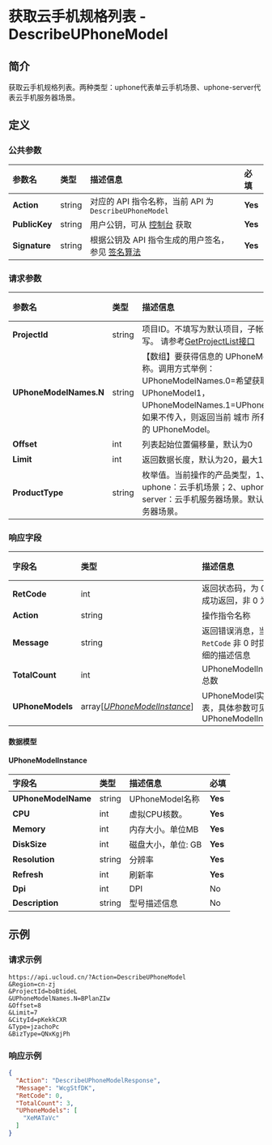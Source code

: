 # 获取云手机规格列表 - DescribeUPhoneModel

## 简介

获取云手机规格列表。两种类型：uphone代表单云手机场景、uphone-server代表云手机服务器场景。









## 定义

### 公共参数

| 参数名 | 类型 | 描述信息 | 必填 |
|:---|:---|:---|:---|
| **Action**     | string  | 对应的 API 指令名称，当前 API 为 `DescribeUPhoneModel`                        | **Yes** |
| **PublicKey**  | string  | 用户公钥，可从 [控制台](https://console.ucloud.cn/uapi/apikey) 获取                                             | **Yes** |
| **Signature**  | string  | 根据公钥及 API 指令生成的用户签名，参见 [签名算法](api/summary/signature.md)  | **Yes** |

### 请求参数

| 参数名 | 类型 | 描述信息 | 必填 |
|:---|:---|:---|:---|
| **ProjectId** | string | 项目ID。不填写为默认项目，子帐号必须填写。 请参考[GetProjectList接口](https://docs.ucloud.cn/api/summary/get_project_list) |No|
| **UPhoneModelNames.N** | string | 【数组】要获得信息的 UPhoneModel 名称。调用方式举例：UPhoneModelNames.0=希望获取信息的 UPhoneModel1，UPhoneModelNames.1=UPhoneModel2。 如果不传入，则返回当前 城市 所有符合条件的 UPhoneModel。 |No|
| **Offset** | int | 列表起始位置偏移量，默认为0 |No|
| **Limit** | int | 返回数据长度，默认为20，最大100 |No|
| **ProductType** | string | 枚举值。当前操作的产品类型，1、uphone：云手机场景；2、uphone-server：云手机服务器场景。默认云手机服务器场景。 |No|

### 响应字段

| 字段名 | 类型 | 描述信息 | 必填 |
|:---|:---|:---|:---|
| **RetCode** | int | 返回状态码，为 0 则为成功返回，非 0 为失败 |**Yes**|
| **Action** | string | 操作指令名称 |**Yes**|
| **Message** | string | 返回错误消息，当 `RetCode` 非 0 时提供详细的描述信息 |No|
| **TotalCount** | int | UPhoneModelInstance总数 |**Yes**|
| **UPhoneModels** | array[[*UPhoneModelInstance*](#UPhoneModelInstance)] | UPhoneModel实例列表，具体参数可见 UPhoneModelInstance |**Yes**|

#### 数据模型


#### UPhoneModelInstance

| 字段名 | 类型 | 描述信息 | 必填 |
|:---|:---|:---|:---|
| **UPhoneModelName** | string | UPhoneModel名称 |**Yes**|
| **CPU** | int | 虚拟CPU核数。 |**Yes**|
| **Memory** | int | 内存大小。单位MB |**Yes**|
| **DiskSize** | int | 磁盘大小，单位: GB |**Yes**|
| **Resolution** | string | 分辨率 |**Yes**|
| **Refresh** | int | 刷新率 |**Yes**|
| **Dpi** | int | DPI |No|
| **Description** | string | 型号描述信息 |No|

## 示例

### 请求示例
    
```
https://api.ucloud.cn/?Action=DescribeUPhoneModel
&Region=cn-zj
&ProjectId=boBtideL
&UPhoneModelNames.N=BPlanZIw
&Offset=8
&Limit=7
&CityId=pKekkCXR
&Type=jzachoPc
&BizType=QNxKgjPh
```

### 响应示例
    
```json
{
  "Action": "DescribeUPhoneModelResponse",
  "Message": "WcgStfDK",
  "RetCode": 0,
  "TotalCount": 3,
  "UPhoneModels": [
    "XeMATaVc"
  ]
}
```





